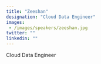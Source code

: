 ```yaml
---
title: "Zeeshan"
designation: "Cloud Data Engineer"
images: 
 - /images/speakers/zeeshan.jpg
twitter: ""
linkedin: ""
---
```


Cloud Data Engineer